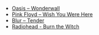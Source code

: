 - [Oasis – Wonderwall](https://www.youtube.com/watch?v=QIvr6VmZMY8)
- [Pink Floyd – Wish You Were Here](https://www.youtube.com/watch?v=IzxMeQgtyYE)
- [Blur – Tender](https://www.youtube.com/watch?v=vWuUfc4CbWo)
- [Radiohead - Burn the Witch](https://www.youtube.com/watch?v=WE2gS1bNJEE)
